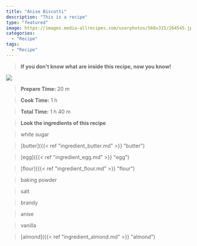 ```yaml
---
title: "Anise Biscotti"
description: "This is a recipe"
type: "featured"
image: https://images.media-allrecipes.com/userphotos/560x315/264545.jpg
categories: 
  - "Recipe"
tags: 
  - "Recipe"
---
```



>**If you don't know what are inside this recipe, now you know!**

![](../images/Recipes-Banner.jpg)
> **Prepare Time:** 20 m


> **Cook Time:** 1 h


> **Total Time:** 1 h 40 m

> **Look the ingredients of this recipe**

> white sugar

> [butter]({{< ref "ingredient_butter.md" >}} "butter")

> [egg]({{< ref "ingredient_egg.md" >}} "egg")

> [flour]({{< ref "ingredient_flour.md" >}} "flour")

> baking powder

> salt

> brandy

> anise

> vanilla

> [almond]({{< ref "ingredient_almond.md" >}} "almond")

